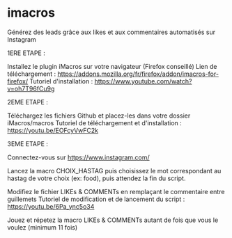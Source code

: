 # imacros
Générez des leads grâce aux likes et aux commentaires automatisés sur Instagram

1ERE ETAPE :

Installez le plugin iMacros sur votre navigateur (Firefox conseillé)
Lien de téléchargement : https://addons.mozilla.org/fr/firefox/addon/imacros-for-firefox/
Tutoriel d'installation : https://www.youtube.com/watch?v=oh7T96fCu9g

2EME ETAPE :

Téléchargez les fichiers Github et placez-les dans votre dossier iMacros/macros
Tutoriel de téléchargement et d'installation : https://youtu.be/EOFcyVwFC2k

3EME ETAPE :

Connectez-vous sur https://www.instagram.com/

Lancez la macro CHOIX_HASTAG puis choisissez le mot correspondant au hastag de votre choix (ex: food), puis attendez la fin du script.

Modifiez le fichier LIKEs & COMMENTs en remplaçant le commentaire entre guillemets
Tutoriel de modification et de lancement du script : https://youtu.be/6Pa_ync5o34

Jouez et répetez la macro LIKEs & COMMENTs autant de fois que vous le voulez (minimum 11 fois)
